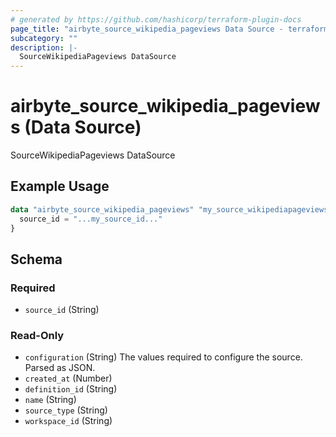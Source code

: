 ```yaml
---
# generated by https://github.com/hashicorp/terraform-plugin-docs
page_title: "airbyte_source_wikipedia_pageviews Data Source - terraform-provider-airbyte"
subcategory: ""
description: |-
  SourceWikipediaPageviews DataSource
---
```


# airbyte_source_wikipedia_pageviews (Data Source)

SourceWikipediaPageviews DataSource

## Example Usage

```terraform
data "airbyte_source_wikipedia_pageviews" "my_source_wikipediapageviews" {
  source_id = "...my_source_id..."
}
```

<!-- schema generated by tfplugindocs -->
## Schema

### Required

- `source_id` (String)

### Read-Only

- `configuration` (String) The values required to configure the source. Parsed as JSON.
- `created_at` (Number)
- `definition_id` (String)
- `name` (String)
- `source_type` (String)
- `workspace_id` (String)
